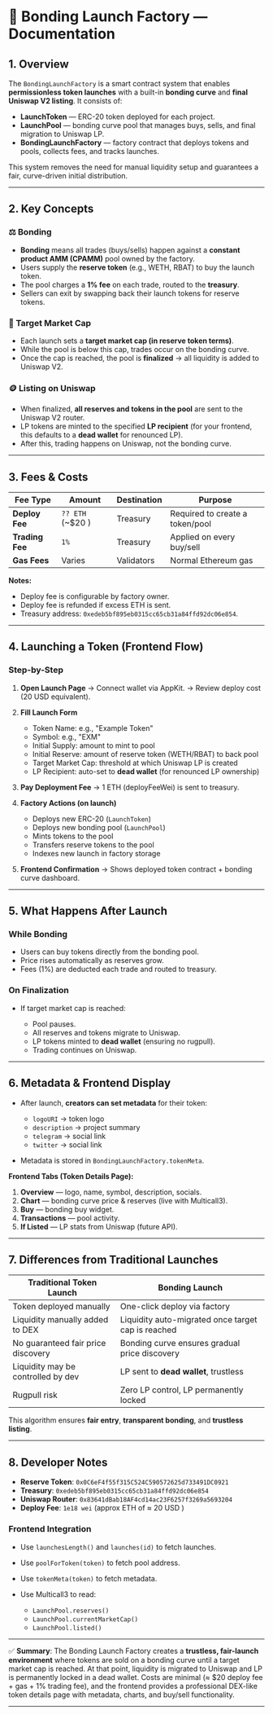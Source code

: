 # 📘 Bonding Launch Factory — Documentation

## 1. Overview

The `BondingLaunchFactory` is a smart contract system that enables **permissionless token launches** with a built-in **bonding curve** and **final Uniswap V2 listing**.
It consists of:

* **LaunchToken** — ERC-20 token deployed for each project.
* **LaunchPool** — bonding curve pool that manages buys, sells, and final migration to Uniswap LP.
* **BondingLaunchFactory** — factory contract that deploys tokens and pools, collects fees, and tracks launches.

This system removes the need for manual liquidity setup and guarantees a fair, curve-driven initial distribution.

---

## 2. Key Concepts

### ⚖️ Bonding

* **Bonding** means all trades (buys/sells) happen against a **constant product AMM (CPAMM)** pool owned by the factory.
* Users supply the **reserve token** (e.g., WETH, RBAT) to buy the launch token.
* The pool charges a **1% fee** on each trade, routed to the **treasury**.
* Sellers can exit by swapping back their launch tokens for reserve tokens.

### 🎯 Target Market Cap

* Each launch sets a **target market cap (in reserve token terms)**.
* While the pool is below this cap, trades occur on the bonding curve.
* Once the cap is reached, the pool is **finalized** → all liquidity is added to Uniswap V2.

### 🪙 Listing on Uniswap

* When finalized, **all reserves and tokens in the pool** are sent to the Uniswap V2 router.
* LP tokens are minted to the specified **LP recipient** (for your frontend, this defaults to a **dead wallet** for renounced LP).
* After this, trading happens on Uniswap, not the bonding curve.

---

## 3. Fees & Costs

| Fee Type        | Amount                          | Destination | Purpose                         |
| --------------- | ------------------------------- | ----------- | ------------------------------- |
| **Deploy Fee**  | `?? ETH` (\~\$20 ) | Treasury    | Required to create a token/pool |
| **Trading Fee** | `1%`                            | Treasury    | Applied on every buy/sell       |
| **Gas Fees**    | Varies                          | Validators  | Normal Ethereum gas             |

**Notes:**

* Deploy fee is configurable by factory owner.
* Deploy fee is refunded if excess ETH is sent.
* Treasury address: `0xedeb5bf895eb0315cc65cb31a84ffd92dc06e854`.

---

## 4. Launching a Token (Frontend Flow)

### Step-by-Step

1. **Open Launch Page**
   → Connect wallet via AppKit.
   → Review deploy cost (20 USD equivalent).

2. **Fill Launch Form**

   * Token Name: e.g., "Example Token"
   * Symbol: e.g., "EXM"
   * Initial Supply: amount to mint to pool
   * Initial Reserve: amount of reserve token (WETH/RBAT) to back pool
   * Target Market Cap: threshold at which Uniswap LP is created
   * LP Recipient: auto-set to **dead wallet** (for renounced LP ownership)

3. **Pay Deployment Fee**
   → 1 ETH (deployFeeWei) is sent to treasury.

4. **Factory Actions (on launch)**

   * Deploys new ERC-20 (`LaunchToken`)
   * Deploys new bonding pool (`LaunchPool`)
   * Mints tokens to the pool
   * Transfers reserve tokens to the pool
   * Indexes new launch in factory storage

5. **Frontend Confirmation**
   → Shows deployed token contract + bonding curve dashboard.

---

## 5. What Happens After Launch

### While Bonding

* Users can buy tokens directly from the bonding pool.
* Price rises automatically as reserves grow.
* Fees (1%) are deducted each trade and routed to treasury.

### On Finalization

* If target market cap is reached:

  * Pool pauses.
  * All reserves and tokens migrate to Uniswap.
  * LP tokens minted to **dead wallet** (ensuring no rugpull).
  * Trading continues on Uniswap.

---

## 6. Metadata & Frontend Display

* After launch, **creators can set metadata** for their token:

  * `logoURI` → token logo
  * `description` → project summary
  * `telegram` → social link
  * `twitter` → social link
* Metadata is stored in `BondingLaunchFactory.tokenMeta`.

**Frontend Tabs (Token Details Page):**

1. **Overview** — logo, name, symbol, description, socials.
2. **Chart** — bonding curve price & reserves (live with Multicall3).
3. **Buy** — bonding buy widget.
4. **Transactions** — pool activity.
5. **If Listed** — LP stats from Uniswap (future API).

---

## 7. Differences from Traditional Launches

| Traditional Token Launch           | Bonding Launch                                     |
| ---------------------------------- | -------------------------------------------------- |
| Token deployed manually            | One-click deploy via factory                       |
| Liquidity manually added to DEX    | Liquidity auto-migrated once target cap is reached |
| No guaranteed fair price discovery | Bonding curve ensures gradual price discovery      |
| Liquidity may be controlled by dev | LP sent to **dead wallet**, trustless              |
| Rugpull risk                       | Zero LP control, LP permanently locked             |

This algorithm ensures **fair entry**, **transparent bonding**, and **trustless listing**.

---

## 8. Developer Notes

* **Reserve Token**: `0x0C6eF4f55f315C524C590572625d733491DC0921`
* **Treasury**: `0xedeb5bf895eb0315cc65cb31a84ffd92dc06e854`
* **Uniswap Router**: `0x83641dBab18AF4cd14ac23F6257f3269a5693204`
* **Deploy Fee**: `1e18 wei` (approx ETH of  ≈ 20 USD )

### Frontend Integration

* Use `launchesLength()` and `launches(id)` to fetch launches.
* Use `poolForToken(token)` to fetch pool address.
* Use `tokenMeta(token)` to fetch metadata.
* Use Multicall3 to read:

  * `LaunchPool.reserves()`
  * `LaunchPool.currentMarketCap()`
  * `LaunchPool.listed()`

---

✅ **Summary**:
The Bonding Launch Factory creates a **trustless, fair-launch environment** where tokens are sold on a bonding curve until a target market cap is reached. At that point, liquidity is migrated to Uniswap and LP is permanently locked in a dead wallet. Costs are minimal (≈ \$20 deploy fee + gas + 1% trading fee), and the frontend provides a professional DEX-like token details page with metadata, charts, and buy/sell functionality.

---
